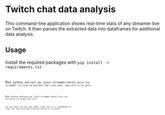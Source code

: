 # Twitch chat data analysis

This command-line application shows real-time stats of any streamer live on Twitch. It then parses the extracted data into dataframes for additional data analysis.

## Usage 

Install the required packages with 
<code>pip install -r requirements.txt<code>

Run <code>python extract.py [your-streamer-here]<code> while the streamer is live to extract the live chat. Use ctrl-c to exit.

Run <code>python analysis.py [your-streamer-here]<code> after the extraction for graphs and stuff. 

You can check the chat logs under 'logs' and it is recommended to clear the logs everytime a new extraction is initiated. 
